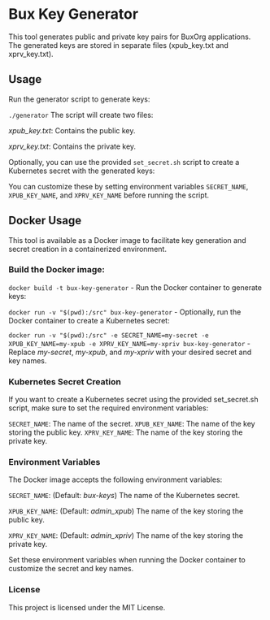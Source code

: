 # Bux Key Generator
This tool generates public and private key pairs for BuxOrg applications. The generated keys are stored in separate files (xpub_key.txt and xprv_key.txt).

## Usage
Run the generator script to generate keys:

`./generator`
The script will create two files:

_xpub_key.txt_: Contains the public key.

_xprv_key.txt_: Contains the private key.

Optionally, you can use the provided `set_secret.sh` script to create a Kubernetes secret with the generated keys:

You can customize these by setting environment variables `SECRET_NAME`, `XPUB_KEY_NAME`, and `XPRV_KEY_NAME` before running the script.

## Docker Usage
This tool is available as a Docker image to facilitate key generation and secret creation in a containerized environment.

### Build the Docker image:

`docker build -t bux-key-generator` -
Run the Docker container to generate keys:

`docker run -v "$(pwd):/src" bux-key-generator` -
Optionally, run the Docker container to create a Kubernetes secret:

`docker run -v "$(pwd):/src" -e SECRET_NAME=my-secret -e XPUB_KEY_NAME=my-xpub -e XPRV_KEY_NAME=my-xpriv bux-key-generator` -
Replace _my-secret_, _my-xpub_, and _my-xpriv_ with your desired secret and key names.

### Kubernetes Secret Creation
If you want to create a Kubernetes secret using the provided set_secret.sh script, make sure to set the required environment variables:

`SECRET_NAME`: The name of the secret.
`XPUB_KEY_NAME`: The name of the key storing the public key.
`XPRV_KEY_NAME`: The name of the key storing the private key.

### Environment Variables
The Docker image accepts the following environment variables:

`SECRET_NAME`: (Default: _bux-keys_) The name of the Kubernetes secret.

`XPUB_KEY_NAME`: (Default: _admin_xpub_) The name of the key storing the public key.

`XPRV_KEY_NAME`: (Default: _admin_xpriv_) The name of the key storing the private key.

Set these environment variables when running the Docker container to customize the secret and key names.


### License
This project is licensed under the MIT License.
